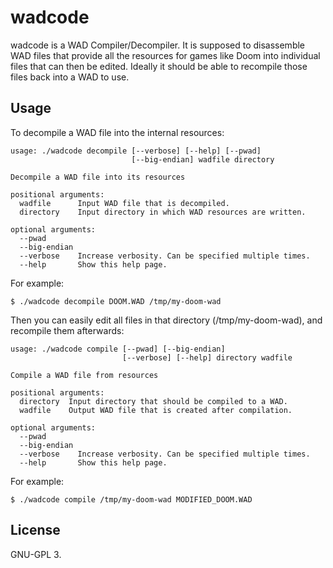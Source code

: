 # wadcode
wadcode is a WAD Compiler/Decompiler. It is supposed to disassemble WAD files
that provide all the resources for games like Doom into individual files that
can then be edited. Ideally it should be able to recompile those files back
into a WAD to use.

## Usage
To decompile a WAD file into the internal resources:

```
usage: ./wadcode decompile [--verbose] [--help] [--pwad]
                           [--big-endian] wadfile directory

Decompile a WAD file into its resources

positional arguments:
  wadfile      Input WAD file that is decompiled.
  directory    Input directory in which WAD resources are written.

optional arguments:
  --pwad
  --big-endian
  --verbose    Increase verbosity. Can be specified multiple times.
  --help       Show this help page.
```

For example:

```
$ ./wadcode decompile DOOM.WAD /tmp/my-doom-wad
```

Then you can easily edit all files in that directory (/tmp/my-doom-wad), and
recompile them afterwards:

```
usage: ./wadcode compile [--pwad] [--big-endian] 
                         [--verbose] [--help] directory wadfile

Compile a WAD file from resources

positional arguments:
  directory  Input directory that should be compiled to a WAD.
  wadfile    Output WAD file that is created after compilation.

optional arguments:
  --pwad
  --big-endian 
  --verbose    Increase verbosity. Can be specified multiple times.
  --help       Show this help page.
```

For example:

```
$ ./wadcode compile /tmp/my-doom-wad MODIFIED_DOOM.WAD
```

## License
GNU-GPL 3.
